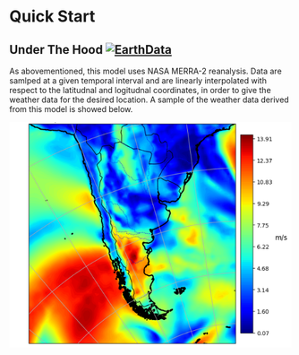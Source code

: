 # Quick Start
## Under The Hood [![EarthData](https://img.shields.io/badge/NASA-MERRA2-CF4A3B.svg)](https://urs.earthdata.nasa.gov/)

As abovementioned, this model uses NASA MERRA-2 reanalysis. Data are samlped at a given temporal interval and are linearly interpolated with respect to the latitudnal and logitudnal coordinates, in order to give the weather data for the desired location. A sample of the weather data derived from this model is showed below. 

<p align="center">
  <img src="png/image.png" alt="Centered Image" width="600"/>
</p>
